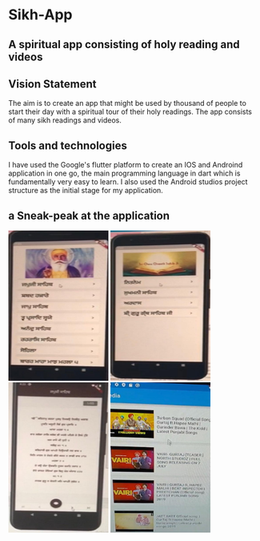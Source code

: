 # Sikh-App

## A spiritual app consisting of holy reading and videos

## Vision Statement

The aim is to create an app that might be used by thousand of people to start their day with a spiritual tour of their holy readings. The app consists of many sikh readings and videos.

## Tools and technologies

I have used the Google's flutter platform to create an IOS and Androind application in one go, the main programming language in dart which is fundamentally very easy to learn. I also used the Android studios project structure as the initial stage for my application.

## a Sneak-peak at the application 

<img src="https://github.com/Aman-1313/Sikh-App-Flutter/blob/main/350c8543-0619-4de5-aab6-3909a5bec512.jpg" alt="drawing" width="200" height="300"/> 
<img src="https://github.com/Aman-1313/Sikh-App-Flutter/blob/main/5536484c-be3b-4d58-b6dd-186cd687b22a.jpg" alt="drawing" width="200" height="300"/> 
<img src="https://github.com/Aman-1313/Sikh-App-Flutter/blob/main/8b338f9a-98f7-4f47-b54b-0510ba36bad0.jpg" alt="drawing" width="200" height="300"/>
<img src="https://github.com/Aman-1313/Sikh-App-Flutter/blob/main/d1db0d66-b536-4855-ac14-6013c1b5500a.jpg" alt="drawing" width="200" height="300"/>
